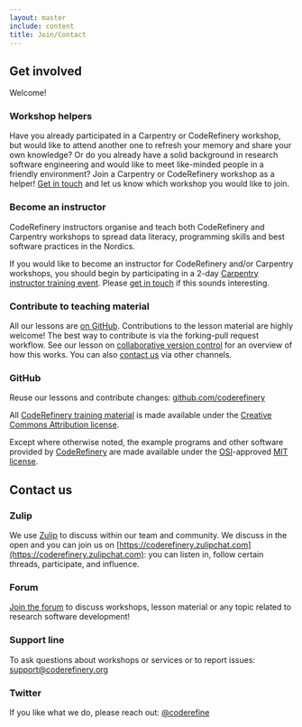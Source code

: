 ```yaml
---
layout: master
include: content
title: Join/Contact
---
```


## Get involved

Welcome! 

### Workshop helpers

Have you already participated in a Carpentry or CodeRefinery workshop, but would like to attend another one 
to refresh your memory and share your own knowledge? Or do you already have a solid background 
in research software engineering and would like to meet like-minded people in a friendly 
environment? Join a Carpentry or CodeRefinery workshop as a helper! [Get in touch](../contact) and let 
us know which workshop you would like to join.

### Become an instructor

CodeRefinery instructors organise and teach both CodeRefinery and Carpentry workshops to spread data literacy, programming skills and best software practices in the Nordics. 

If you would like to become an instructor for CodeRefinery and/or Carpentry workshops, you should begin by participating in a 2-day [Carpentry instructor training event](https://carpentries.github.io/instructor-training/). Please [get in touch](mailto:support@coderefinery.org) if this sounds interesting.

### Contribute to teaching material

All our lessons are [on GitHub](https://github.com/coderefinery). Contributions to the 
lesson material are highly welcome! The best way to contribute is via the forking-pull request 
workflow. See our lesson on [collaborative version control](https://coderefinery.github.io/git-collaborative/02-distributed/) for an overview of how this works. You can also [contact us](../contact) 
via other channels.

### GitHub

Reuse our lessons and contribute changes: [github.com/coderefinery](https://github.com/coderefinery/)

All [CodeRefinery training material](../lessons) is made available under the [Creative Commons Attribution license](https://creativecommons.org/licenses/by/4.0/).

Except where otherwise noted, the example programs and other software provided by [CodeRefinery](https://github.com/coderefinery/) are made available under the [OSI](https://opensource.org/)-approved [MIT license](https://opensource.org/licenses/mit-license.html).


## Contact us

### Zulip

We use [Zulip](https://zulipchat.com/) to discuss within our team and community. We discuss in the open and you can join us on [https://coderefinery.zulipchat.com](https://coderefinery.zulipchat.com): you can listen in, follow certain threads, participate, and influence. 

### Forum

[Join the forum](https://groups.google.com/group/coderefinery) to discuss workshops, 
lesson material or any topic related to research software development! 

### Support line

To ask questions about workshops or services or to report issues: [support@coderefinery.org](mailto:support@coderefinery.org)

### Twitter

If you like what we do, please reach out: [@coderefine](https://twitter.com/coderefine)
